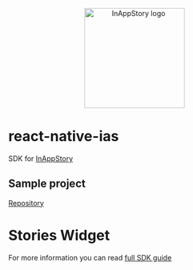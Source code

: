 <p align="center"><a href="https://inappstory.com" target="_blank" rel="noopener noreferrer"><img width="200" src="https://inappstory.com/images/logo.png" alt="InAppStory logo"></a></p>

# react-native-ias

SDK for [InAppStory](https://inappstory.com)

## Sample project
[Repository](https://github.com/inappstory/RNIasDemo)

# Stories Widget

For more information you can read [full SDK guide](https://docs.inappstory.com/sdk-guides/react-native/how-to-get-started.htm)
